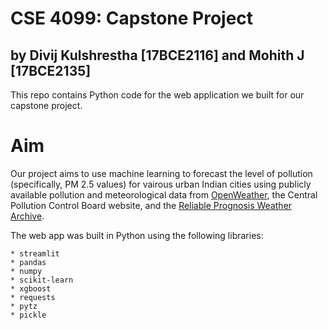 # CSE 4099: Capstone Project
## by Divij Kulshrestha [17BCE2116] and Mohith J [17BCE2135]

This repo contains Python code for the web application we built for our capstone project. 

# Aim
Our project aims to use machine learning to forecast the level of pollution (specifically, PM 2.5 values) for vairous urban Indian cities using publicly available pollution and meteorological data from [OpenWeather](https://openweathermap.org/), the Central Pollution Control Board website, and the [Reliable Prognosis Weather Archive](https://rp5.ru).

The web app was built in Python using the following libraries:

    * streamlit
    * pandas
    * numpy
    * scikit-learn
    * xgboost
    * requests
    * pytz
    * pickle
